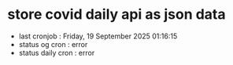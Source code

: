 # store covid daily api as json data

- last cronjob : Friday, 19 September 2025 01:16:15
- status og cron : error
- status daily cron : error
      
      